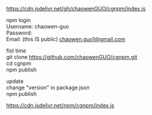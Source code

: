 https://cdn.jsdelivr.net/gh/chaowenGUO/cgnpm/index.js<br>

npm login<br>
Username: chaowen-guo<br>
Password: <br>
Email: (this IS public) chaowen.guo1@gmail.com<br>

fist time<br>
git clone https://github.com/chaowenGUO/cgnpm.git<br>
cd cgnpm<br>
npm publish<br>

update<br>
change "version" in package.json<br>
npm publish<br>

https://cdn.jsdelivr.net/npm/cgnpm/index.js
